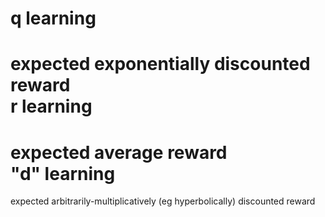 q learning
==
expected exponentially discounted reward
<br>
r learning
== 
expected average reward
<br>
"d" learning
==
expected arbitrarily-multiplicatively (eg hyperbolically) discounted reward
<br>
